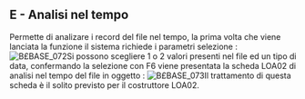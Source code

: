## E - Analisi nel tempo
Permette di analizare i record del file nel tempo, la prima volta che viene lanciata la funzione il sistema richiede i parametri selezione : 
![B£BASE_072](https://doc.smeup.com/immagini/MBDOC_SCH-OJFILE_E/BXBASE_072.png)Si possono scegliere 1 o 2 valori presenti nel file ed un tipo di data, confermando la selezione con F6 viene presentata la scheda LOA02 di analisi nel tempo del file in oggetto : 
![B£BASE_073](https://doc.smeup.com/immagini/MBDOC_SCH-OJFILE_E/BXBASE_073.png)Il trattamento di questa scheda è il solito previsto per il costruttore LOA02.

